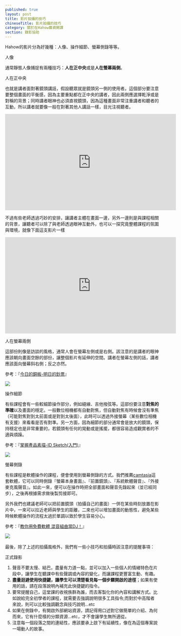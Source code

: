 ```yaml
---
published: true
layout: post
title: 影片拍攝的技巧
chineseTitle: 影片拍攝的技巧
category: 關於在Hahow募資開課
section: 錄影協助
---
```



 

Hahow的影片分為好幾種：人像、操作細節、螢幕側錄等等。

人像

通常靜態人像捕捉有兩種技巧：**人在正中央**或是**人在螢幕兩側**。

人在正中央

也就是講者面對著鏡頭講話，假設聽眾就是鏡頭另一側的使用者。這個部分要注意要整個畫面的平衡感，因為主要重點都在正中央的講者，因此兩側應選擇乾淨或是對稱的背景；同時講者眼神也必須直視鏡頭，因為這種畫面非常注重講者和聽者的互動，所以講者就要像一般在對著其他人講話一樣，目光注視聽者。

<iframe src="https://www.youtube.com/embed/6i_5UFTOVbs" width="560" height="315" frameborder="0" allowfullscreen=""></iframe>

不過有些老師透過巧妙的安排，讓講者主體在畫面一邊，另外一邊則是與課程相關的背景，讓聽者可以除了與老師透過眼神互動外，也可以一探究竟整體課程的氛圍與環境，就像下面這支影片一樣

<iframe src="https://www.youtube.com/embed/FMw8mYh7eeE" width="560" height="315" frameborder="0" allowfullscreen=""></iframe>

人在螢幕兩側

這部份則像是訪談的風格，通常人會在螢幕左側或是右側。該注意的是講者的眼神應該朝向畫面空餘的部份，讓整個影片有延伸的空間。講者在螢幕左側的話，講者應該面向螢幕斜右側；反之亦然。

參考：『[今日的銅板-明日的鈔票](https://hahow.in/courses/5524bcde2408170a00422f86/main)』

![]({{site.baseurl}}/media/202659268-_____2015-08-04___11.33.14.png)

操作細節

有些課程會有一些較細節操作部分，例如縫線、吉他撥弦等。這部份要注意**對焦的準確**以及畫面的穩定。一般數位相機都有自動對焦，但自動對焦有時候會沒有準焦（可能對焦對到太前面或是對到太後面），此時可以透過外接螢幕（某些數位相機有支援）來看看是否有對準。另一方面，因為細節的部分通常會是放大的鏡頭，保持穩定也是非常重要的，若鏡頭有任何的晃動或是搖擺，都很容易造成觀賞者的不適與煩躁。

參考：『[掌握產品素描-ID Sketch(入門)](https://hahow.in/courses/5593f992cfe8320b00ccd4c4/main)』

![]({{site.baseurl}}/media/202585467-_____2015-08-04___11.35.22.png)

螢幕側錄

有些課程是軟體操作的課程，便會使用到螢幕側錄的方式。我們推薦[camtasia](https://www.techsmith.com/camtasia.html)這套軟體，它可以同時側錄『螢幕本身畫面』、『前置鏡頭』、『系統軟體聲音』、『外接麥克風聲音』。如此一來，便可以在操作時把全部畫面和聲音先錄起來（並已經同步），之後再根據需求做後製剪接即可。

另外我們也建議老師可以把前置鏡頭（拍攝自己的畫面）一併在某些時刻放置在影片中，一來可以拉近老師與學生的距離，二來也可以增加畫面的動態性，避免某些時候軟體操作的流程太過於單調以致於學生容易分心。

參考：『[教你用免費軟體 混音組曲當DJ！](https://hahow.in/courses/551171a938239d1000577864/main)』

![]({{site.baseurl}}/media/202659298-_____2015-08-04___11.36.43.png) 

最後，除了上述的拍攝風格外，我們有一些小技巧和拍攝時該注意的提醒事項：

正式錄影

1. 聲音不要太慢、結巴，盡量有力道一點，並可以加入一些個人的情緒特色在片段中，讓學生在聽課中有些聲調或內容的變化，而讓課程更豐富生動、有趣。
2. **盡量迴避使用快捷鍵，讓學生可以清楚看見每一個步驟開啟的途徑**；如果有使用的話，請在段落說明內補充此快捷鍵的指令。
3. 要常提醒自己，這堂課的收視族群為誰，而去客製化你的內容和講解方式。比如說給完全初學者的課程，就需要去強調說明很多工具指令;而對於中高階者來說，則可以比較強調觀念與技巧說明...etc
4. 如果在側錄中，有開啟外部網站資源，請記得用口述對它做簡單的介紹、為何而來，它有什麼樣的分類資源...etc，才不會讓學生無所適從。
5. 注意每一個段落之間的連結性，應該要承上啟下有延續性，像在為這個專案說一場動人的故事。
